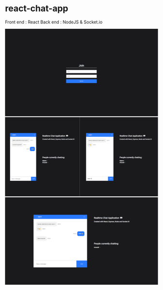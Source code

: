 # react-chat-app
Front end : React
Back end : NodeJS & Socket.io 

![image-demo-1](https://github.com/LLMounir/Portfolio-2021/blob/main/demo/chat-app-demo-1.png)
![image-demo-1](https://github.com/LLMounir/Portfolio-2021/blob/main/demo/chat-app-demo-2.png)
![image-demo-1](https://github.com/LLMounir/Portfolio-2021/blob/main/demo/chat-app-demo-3.png)
